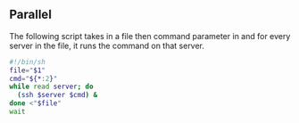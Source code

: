 ## Parallel

The following script takes in a file then command parameter in and for every server in the file, it runs the command on that server.

```sh
#!/bin/sh
file="$1"
cmd="${*:2}"
while read server; do
  (ssh $server $cmd) &
done <"$file"
wait
```
